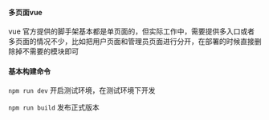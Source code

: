 

#### 多页面vue
vue 官方提供的脚手架基本都是单页面的，但实际工作中，需要提供多入口或者多页面的情况不少，比如把用户页面和管理员页面进行分开，在部署的时候直接删除掉不需要的模块即可

#### 基本构建命令


  `npm run dev` 开启测试环境，在测试环境下开发

  `npm run build` 发布正式版本

